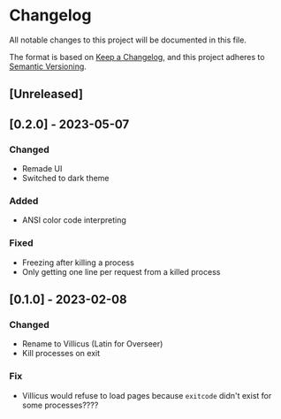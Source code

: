 # Changelog

All notable changes to this project will be documented in this file.

The format is based on [Keep a Changelog](https://keepachangelog.com/en/1.0.0/),
and this project adheres to [Semantic Versioning](https://semver.org/spec/v2.0.0.html).

## [Unreleased]

## [0.2.0] - 2023-05-07

### Changed
- Remade UI
- Switched to dark theme

### Added
- ANSI color code interpreting

### Fixed
- Freezing after killing a process
- Only getting one line per request from a killed process

## [0.1.0] - 2023-02-08

### Changed
- Rename to Villicus (Latin for Overseer)
- Kill processes on exit

### Fix
- Villicus would refuse to load pages because `exitcode` didn't exist for some processes????
